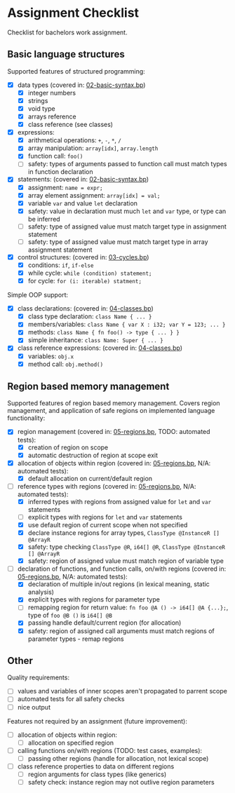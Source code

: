 Assignment Checklist
====================

Checklist for bachelors work assignment.

Basic language structures
-------------------------

Supported features of structured programming:

- [x] data types (covered in: [02-basic-syntax.bp](/examples/02-basic-syntax.bp))
    - [x] integer numbers
    - [x] strings
    - [x] void type
    - [X] arrays reference
    - [x] class reference (see classes)
- [x] expressions:
    - [x] arithmetical operations: `+`, `-`, `*`, `/`
    - [x] array manipulation: `array[idx]`, `array.length`
    - [x] function call: `foo()`
    - [ ] safety: types of arguments passed to function call must match types in function declaration
- [x] statements: (covered in: [02-basic-syntax.bp](/examples/02-basic-syntax.bp))
    - [x] assignment: `name = expr;`
    - [x] array element assignment: `array[idx] = val;`
    - [x] variable `var` and value `let` declaration
    - [x] safety: value in declaration must much `let` and `var` type, or type can be inferred
    - [ ] safety: type of assigned value must match target type in assignment statement
    - [ ] safety: type of assigned value must match target type in array assignment statement
- [x] control structures: (covered in: [03-cycles.bp](/examples/03-cycles.bp))
    - [x] conditions: `if`, `if-else`
    - [x] while cycle: `while (condition) statement;`
    - [x] for cycle: `for (i: iterable) statment;`

Simple OOP support:

- [x] class declarations: (covered in: [04-classes.bp](/examples/04-classes.bp))
    - [x] class type declaration: `class Name { ... }`
    - [x] members/variables: `class Name { var X : i32; var Y = 123; ... }`
    - [x] methods: `class Name { fn foo() -> type { ... } }`
    - [x] simple inheritance: `class Name: Super { ... }`
- [x] class reference expressions: (covered in: [04-classes.bp](/examples/04-classes.bp))
    - [x] variables: `obj.x`
    - [x] method call: `obj.method()`

Region based memory management
------------------------------

Supported features of region based memory management. Covers region management, and application of safe regions on implemented language functionality:

- [x] region management (covered in: [05-regions.bp](/examples/05-regions.bp), TODO: automated tests):
    - [x] creation of region on scope
    - [x] automatic destruction of region at scope exit
- [x] allocation of objects within region (covered in: [05-regions.bp](/examples/05-regions.bp), N/A: automated tests):
    - [x] default allocation on current/default region
- [ ] reference types with regions (covered in: [05-regions.bp](/examples/05-regions.bp), N/A: automated tests):
    - [x] inferred types with regions from assigned value for `let` and `var` statements 
    - [ ] explicit types with regions for `let` and `var` statements
    - [x] use default region of current scope when not specified
    - [x] declare instance regions for array types, `ClassType @InstanceR [] @ArrayR`
    - [x] safety: type checking  `ClassType @R`, `i64[] @R`, `ClassType @InstanceR [] @ArrayR`
    - [x] safety: region of assigned value must match region of variable type
- [ ] declaration of functions, and function calls, on/with regions (covered in: [05-regions.bp](/examples/05-regions.bp), N/A: automated tests):
    - [x] declaration of multiple in/out regions (in lexical meaning, static analysis)
    - [x] explicit types with regions for parameter type
    - [ ] remapping region for return value: `fn foo @A () -> i64[] @A {...};`, type of `foo @B ()` is `i64[] @B`
    - [x] passing handle default/current region (for allocation)
    - [x] safety: region of assigned call arguments must match regions of parameter types - remap regions

Other
-----

Quality requirements:

- [ ] values and variables of inner scopes aren't propagated to parrent scope
- [ ] automated tests for all safety checks
- [ ] nice output

Features not required by an assignment (future improvement):

- [ ] allocation of objects within region:
    - [ ] allocation on specified region
- [ ] calling functions on/with regions (TODO: test cases, examples):
    - [ ] passing other regions (handle for allocation, not lexical scope)
- [ ] class reference properties to data on different regions
    - [ ] region arguments for class types (like generics)
    - [ ] safety check: instance region may not outlive region parameters
